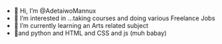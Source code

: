 - 👋 Hi, I’m @AdetaiwoMannux
- 👀 I’m interested in ...taking courses and doing various Freelance Jobs
- 🌱 I’m currently learning an Arts related subject
- 💞️and python and HTML and CSS and js (muh babay)

<!---
AdetaiwoMannux/AdetaiwoMannux is a ✨ special ✨ repository because its `README.md` (this file) appears on your GitHub profile.
You can click the Preview link to take a look at your changes.
--->
